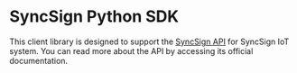 # SyncSign Python SDK

This client library is designed to support the [SyncSign API](https://dev.sync-sign.com/webapi/) for SyncSign IoT system. You can read more about the API by accessing its official documentation.
